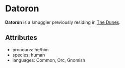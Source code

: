 # Datoron

**Datoron** is a smuggler previously residing in [The Dunes](../cape-bec/the-dunes.md).

## Attributes

- pronouns: he/him
- species: human
- languages: Common, Orc, Gnomish
